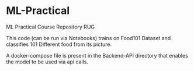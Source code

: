 # ML-Practical
ML Practical Course Repository RUG

This code (can be run via Notebooks) trains on Food101 Dataset and classifies 101 Different food from its picture.

A docker-compose file is present in the Backend-API directory that enables the model to be used via api calls.
